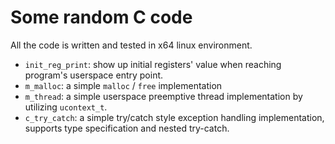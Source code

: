 # Some random C code

All the code is written and tested in x64 linux environment. 

- `init_reg_print`: show up initial registers' value when reaching program's userspace entry point. 
- `m_malloc`: a simple `malloc` / `free` implementation 
- `m_thread`: a simple userspace preemptive thread implementation by utilizing `ucontext_t`.
- `c_try_catch`: a simple try/catch style exception handling implementation, supports type specification and nested try-catch.
